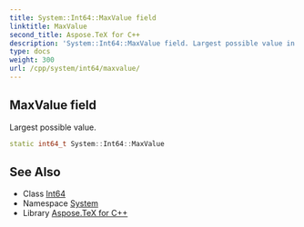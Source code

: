 ```yaml
---
title: System::Int64::MaxValue field
linktitle: MaxValue
second_title: Aspose.TeX for C++
description: 'System::Int64::MaxValue field. Largest possible value in C++.'
type: docs
weight: 300
url: /cpp/system/int64/maxvalue/
---
```

## MaxValue field


Largest possible value.

```cpp
static int64_t System::Int64::MaxValue
```

## See Also

* Class [Int64](../)
* Namespace [System](../../)
* Library [Aspose.TeX for C++](../../../)
